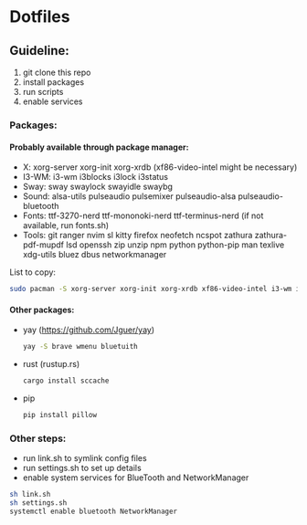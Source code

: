 # Dotfiles

## Guideline:

1. git clone this repo
2. install packages
3. run scripts
4. enable services

### Packages:

#### Probably available through package manager:

- X: xorg-server xorg-init xorg-xrdb (xf86-video-intel might be necessary)
- I3-WM: i3-wm i3blocks i3lock i3status
- Sway: sway swaylock swayidle swaybg
- Sound: alsa-utils pulseaudio pulsemixer pulseaudio-alsa pulseaudio-bluetooth
- Fonts: ttf-3270-nerd ttf-mononoki-nerd ttf-terminus-nerd (if not available, run fonts.sh)
- Tools: git ranger nvim sl kitty firefox neofetch ncspot zathura zathura-pdf-mupdf lsd openssh zip unzip npm python python-pip man texlive xdg-utils bluez dbus networkmanager

List to copy:
```bash
sudo pacman -S xorg-server xorg-init xorg-xrdb xf86-video-intel i3-wm i3blocks i3lock i3status git ranger nvim sl kitty tmux firefox neofetch ncspot zathura lsd ttf-3270-nerd ttf-mononoki-nerd ttf-terminus-nerd openssh zip unzip npm python python-pip sway swaylock swayidle swaybg alsa-util spulseaudio pulsemixer pulseaudio-alsa pulseaudio-bluetooth man texlive zathura-pdf-mupdf xdg-utils bluez dbus networkmanager
```

#### Other packages:

- yay (https://github.com/Jguer/yay)
    ```bash
    yay -S brave wmenu bluetuith
    ```
- rust (rustup.rs)
    ```bash
    cargo install sccache
    ```
- pip
    ```bash
    pip install pillow
    ```

### Other steps:

- run link.sh to symlink config files
- run settings.sh to set up details
- enable system services for BlueTooth and NetworkManager
```bash
sh link.sh
sh settings.sh
systemctl enable bluetooth NetworkManager
```

